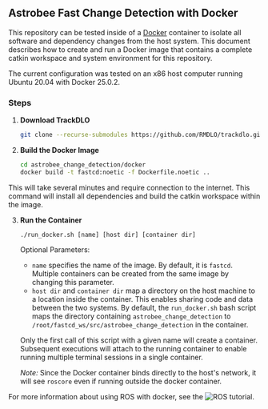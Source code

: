## Astrobee Fast Change Detection with Docker

This repository can be tested inside of a [Docker](https://www.docker.com/) container to isolate all software and dependency changes from the host system. This document describes how to create and run a Docker image that contains a complete catkin workspace and system environment for this repository.

The current configuration was tested on an x86 host computer running Ubuntu 20.04 with Docker 25.0.2.

### Steps

1. **Download TrackDLO**
   ```bash
   git clone --recurse-submodules https://github.com/RMDLO/trackdlo.git astrobee_change_detection
   ```

2. **Build the Docker Image**
   ```bash
   cd astrobee_change_detection/docker
   docker build -t fastcd:noetic -f Dockerfile.noetic ..
   ```

This will take several minutes and require connection to the internet. This command will install all dependencies and build the catkin workspace within the image.

3. **Run the Container**
   ```
   ./run_docker.sh [name] [host dir] [container dir]
   ```
   Optional Parameters:
   - `name` specifies the name of the image. By default, it is `fastcd`. Multiple containers can be created from the same image by changing this parameter.
   - `host dir` and `container dir` map a directory on the host machine to a location inside the container. This enables sharing code and data between the two systems. By default, the `run_docker.sh` bash script maps the directory containing `astrobee_change_detection` to `/root/fastcd_ws/src/astrobee_change_detection` in the container.

    Only the first call of this script with a given name will create a container. Subsequent executions will attach to the running container to enable running multiple terminal sessions in a single container.

   *Note:* Since the Docker container binds directly to the host's network, it will see `roscore` even if running outside the docker container.

For more information about using ROS with docker, see the ![ROS tutorial](http://wiki.ros.org/docker/Tutorials/Docker).